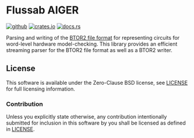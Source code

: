 # Flussab AIGER

[![github][github-badge]][github]
[![crates.io][crate-badge]][crate]
[![docs.rs][docs-badge]][docs]

Parsing and writing of the [BTOR2 file format][btor] for representing circuits
for word-level hardware model-checking. This library provides an efficient
streaming parser for the BTOR2 file format as well as a BTOR2 writer.

[btor]: https://github.com/Boolector/btor2tools
[flussab]: https://crates.io/crates/flussab

## License

This software is available under the Zero-Clause BSD license, see
[LICENSE](LICENSE) for full licensing information.

### Contribution

Unless you explicitly state otherwise, any contribution intentionally submitted
for inclusion in this software by you shall be licensed as defined in
[LICENSE](LICENSE).

[github]: https://github.com/jix/flussab
[crate]: https://crates.io/crates/flussab-btor2
[docs]: https://docs.rs/flussab-btor2/*/flussab_btor2
[github-badge]: https://img.shields.io/badge/github-jix/flussab-blueviolet?style=flat-square
[crate-badge]: https://img.shields.io/crates/v/flussab-btor2?style=flat-square
[docs-badge]: https://img.shields.io/badge/docs.rs-flussab_btor2-informational?style=flat-square
